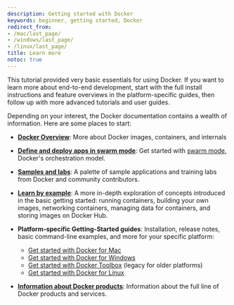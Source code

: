 ```yaml
---
description: Getting started with Docker
keywords: beginner, getting started, Docker
redirect_from:
- /mac/last_page/
- /windows/last_page/
- /linux/last_page/
title: Learn more
notoc: true
---
```


This tutorial provided very basic essentials for using Docker. If you want to
learn more about end-to-end development, start with the full install
instructions and feature overviews in the platform-specific guides, then follow
up with more advanced tutorials and user guides.

Depending on your interest, the Docker documentation contains a wealth of
information.  Here are some places to start:

* **[Docker Overview](/engine/docker-overview.md)**: More about Docker images,
  containers, and internals

* **[Define and deploy apps in swarm mode](/engine/getstarted-voting-app.md)**:
  Get started with [swarm mode](/engine/reference/glossary.md#swarm), Docker's
  orchestration model.

* **[Samples and labs](/samples/)**: A palette of sample applications and
  training labs from Docker and community contributors.

* **[Learn by example](/engine/tutorials/)**: A more in-depth exploration of
  concepts introduced in the basic getting started: running containers, building
  your own images, networking containers, managing data for containers, and
  storing images on Docker Hub.

* **Platform-specific Getting-Started guides**: Installation, release notes,
  basic command-line examples, and more for your specific platform:

  - [Get started with Docker for Mac](/docker-for-mac/)
  - [Get started with Docker for Windows](/docker-for-windows/)
  - [Get started with Docker Toolbox](/toolbox/overview/) (legacy for older platforms)
  - [Get started with Docker for Linux](/engine/installation/linux/)
* **[Information about Docker products](http://www.docker.com/products)**:
  Information about the full line of Docker products and services.
